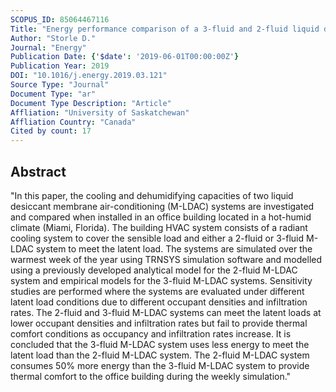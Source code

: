 ```yaml
---
SCOPUS_ID: 85064467116
Title: "Energy performance comparison of a 3-fluid and 2-fluid liquid desiccant membrane air-conditioning systems in an office building"
Author: "Storle D."
Journal: "Energy"
Publication Date: {'$date': '2019-06-01T00:00:00Z'}
Publication Year: 2019
DOI: "10.1016/j.energy.2019.03.121"
Source Type: "Journal"
Document Type: "ar"
Document Type Description: "Article"
Affliation: "University of Saskatchewan"
Affliation Country: "Canada"
Cited by count: 17
---
```


## Abstract
"In this paper, the cooling and dehumidifying capacities of two liquid desiccant membrane air-conditioning (M-LDAC) systems are investigated and compared when installed in an office building located in a hot-humid climate (Miami, Florida). The building HVAC system consists of a radiant cooling system to cover the sensible load and either a 2-fluid or 3-fluid M-LDAC system to meet the latent load. The systems are simulated over the warmest week of the year using TRNSYS simulation software and modelled using a previously developed analytical model for the 2-fluid M-LDAC system and empirical models for the 3-fluid M-LDAC systems. Sensitivity studies are performed where the systems are evaluated under different latent load conditions due to different occupant densities and infiltration rates. The 2-fluid and 3-fluid M-LDAC systems can meet the latent loads at lower occupant densities and infiltration rates but fail to provide thermal comfort conditions as occupancy and infiltration rates increase. It is concluded that the 3-fluid M-LDAC system uses less energy to meet the latent load than the 2-fluid M-LDAC system. The 2-fluid M-LDAC system consumes 50% more energy than the 3-fluid M-LDAC system to provide thermal comfort to the office building during the weekly simulation."

